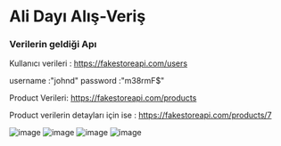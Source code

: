 # Ali Dayı Alış-Veriş 
### Verilerin geldiği Apı 

 Kullanıcı verileri : https://fakestoreapi.com/users
 
 username	:"johnd"
 password	:"m38rmF$"
 
 Product Verileri: https://fakestoreapi.com/products
 
 Product verilerin detayları için ise : https://fakestoreapi.com/products/7
 

![image](https://user-images.githubusercontent.com/109723263/202697555-abea4e49-16d8-43e0-af1c-228dce9e0f4b.png)
![image](https://user-images.githubusercontent.com/109723263/202697561-f6e07dfd-9c70-483e-a0de-22734a31b699.png)
![image](https://user-images.githubusercontent.com/109723263/202697639-cbfe5aab-26f9-460b-8325-20167adb3336.png)
![image](https://user-images.githubusercontent.com/109723263/202697921-ab0ab68f-d50c-41e5-94de-26f21f9b440a.png)


